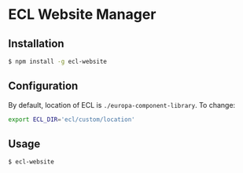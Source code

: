 # ECL Website Manager

## Installation

```sh
$ npm install -g ecl-website
```

## Configuration

By default, location of ECL is `./europa-component-library`. To change:

```sh
export ECL_DIR='ecl/custom/location'
```

## Usage

```
$ ecl-website
```
